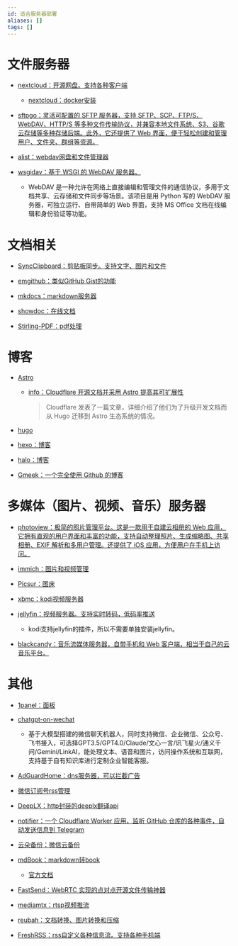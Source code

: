 ```yaml
---
id: 适合服务器部署
aliases: []
tags: []
---
```


# 文件服务器

- [nextcloud：开源网盘。支持各种客户端](https://github.com/nextcloud/server)
    - [nextcloud：docker安装](https://github.com/nextcloud/docker)

- [sftpgo：灵活可配置的 SFTP 服务器，支持 SFTP、SCP、FTP/S、WebDAV、HTTP/S 等多种文件传输协议，并兼容本地文件系统、S3、谷歌云存储等多种存储后端。此外，它还提供了 Web 界面，便于轻松创建和管理用户、文件夹、群组等资源。](https://github.com/drakkan/sftpgo)

- [alist：webdav网盘和文件管理器](https://github.com/alist-org/alist)

- [wsgidav：基于 WSGI 的 WebDAV 服务器。](https://github.com/mar10/wsgidav)

    - WebDAV 是一种允许在网络上直接编辑和管理文件的通信协议，多用于文档共享、云存储和文件同步等场景。该项目是用 Python 写的 WebDAV 服务器，可独立运行、自带简单的 Web 界面，支持 MS Office 文档在线编辑和身份验证等功能。

# 文档相关

- [SyncClipboard：剪贴板同步。支持文字、图片和文件](https://github.com/Jeric-X/SyncClipboard)

- [emgithub：类似GitHub Gist的功能](https://github.com/yusanshi/emgithub)

- [mkdocs：markdown服务器](https://github.com/mkdocs/mkdocs)

- [showdoc：在线文档](https://github.com/star7th/showdoc)

- [Stirling-PDF：pdf处理](https://github.com/Stirling-Tools/Stirling-PDF)

# 博客

- [Astro](https://github.com/withastro/astro)

    - [info：Cloudflare 开源文档并采用 Astro 提高其可扩展性](https://mp.weixin.qq.com/s/e7joBjD1N-FIIT9rt9Y1qg)
        > Cloudflare 发表了一篇文章，详细介绍了他们为了升级开发文档而从 Hugo 迁移到 Astro 生态系统的情况。

- [hugo](https://github.com/gohugoio/hugo)

- [hexo：博客](https://github.com/hexojs/hexo)

- [halo：博客](https://github.com/halo-dev/halo)

- [Gmeek：一个完全使用 Github 的博客](https://github.com/Meekdai/Gmeek)

# 多媒体（图片、视频、音乐）服务器

- [photoview：极简的照片管理平台。这是一款用于自建云相册的 Web 应用，它拥有直观的用户界面和丰富的功能，支持自动整理照片、生成缩略图、共享相册、EXIF 解析和多用户管理。还提供了 iOS 应用，方便用户在手机上访问。](https://github.com/photoview/photoview)

- [immich：图片和视频管理](https://github.com/immich-app/immich)

- [Picsur：图床](https://github.com/CaramelFur/Picsur)

- [xbmc：kodi视频服务器](https://github.com/xbmc/xbmc)

- [jellyfin：视频服务器。支持实时转码，低码率推送](https://github.com/jellyfin/jellyfin)
    - kodi支持jellyfin的插件，所以不需要单独安装jellyfin。

- [blackcandy：音乐流媒体服务器，自带手机和 Web 客户端，相当于自己的云音乐平台。](https://github.com/blackcandy-org/blackcandy)

# 其他

- [1panel：面板](https://github.com/1Panel-dev/1Panel)

- [chatgpt-on-wechat](https://github.com/zhayujie/chatgpt-on-wechat)
    - 基于大模型搭建的微信聊天机器人，同时支持微信、企业微信、公众号、飞书接入，可选择GPT3.5/GPT4.0/Claude/文心一言/讯飞星火/通义千问/Gemini/LinkAI，能处理文本、语音和图片，访问操作系统和互联网，支持基于自有知识库进行定制企业智能客服。

- [AdGuardHome：dns服务器，可以拦截广告](https://github.com/AdguardTeam/AdGuardHome)

- [微信订阅号rss管理](https://github.com/cooderl/wewe-rss)

- [DeepLX：http封装的deeplx翻译api](https://github.com/OwO-Network/DeepLX)

- [notifier：一个 Cloudflare Worker 应用，监听 GitHub 仓库的各种事件，自动发送信息到 Telegram](https://github.com/byodian/notifier)

- [云朵备份：微信云备份](https://www.cloudbak.org/)

- [mdBook：markdown转book](https://github.com/rust-lang/mdBook)
    - [官方文档](https://rust-lang.github.io/mdBook/guide/creating.html)

- [FastSend：WebRTC 实现的点对点开源文件传输神器](https://github.com/ShouChenICU/FastSend)

- [mediamtx：rtsp视频推流](https://github.com/bluenviron/mediamtx)

- [reubah：文档转换、图片转换和压缩](https://github.com/dendianugerah/reubah)

- [FreshRSS：rss自定义各种信息流。支持各种手机端](https://github.com/FreshRSS/FreshRSS)
